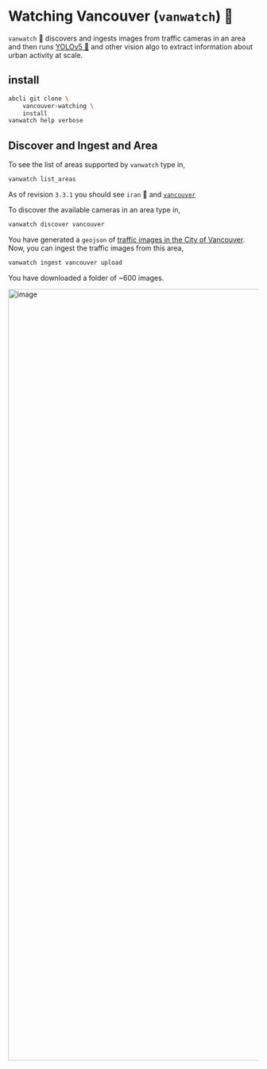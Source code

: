 # Watching Vancouver (`vanwatch`) 🌈

`vanwatch` 🌈 discovers and ingests images from traffic cameras in an area and then runs [YOLOv5 🚀](https://github.com/kamangir/yolov5) and other vision algo to extract information about urban activity at scale. 

## install

```bash
abcli git clone \
    vancouver-watching \
    install
vanwatch help verbose
```

## Discover and Ingest and Area

To see the list of areas supported by `vanwatch` type in,

```bash
vanwatch list_areas
```

As of revision `3.3.1` you should see `iran` 🚧 and [`vancouver`](https://opendata.vancouver.ca/explore/dataset/web-cam-url-links/map/)

To discover the available cameras in an area type in,

```bash
vanwatch discover vancouver
```

You have generated a `geojson` of [traffic images in the City of Vancouver](https://github.com/kamangir/Vancouver-Watching/blob/main/data/web_cam_url_links.geojson). Now, you can ingest the traffic images from this area,

```bash
vanwatch ingest vancouver upload
```

You have downloaded a folder of ~600 images.

<img width="1552" alt="image" src="https://user-images.githubusercontent.com/1007567/196573547-b1c71b3b-7fac-4d2c-bba0-a87b063830da.png">
